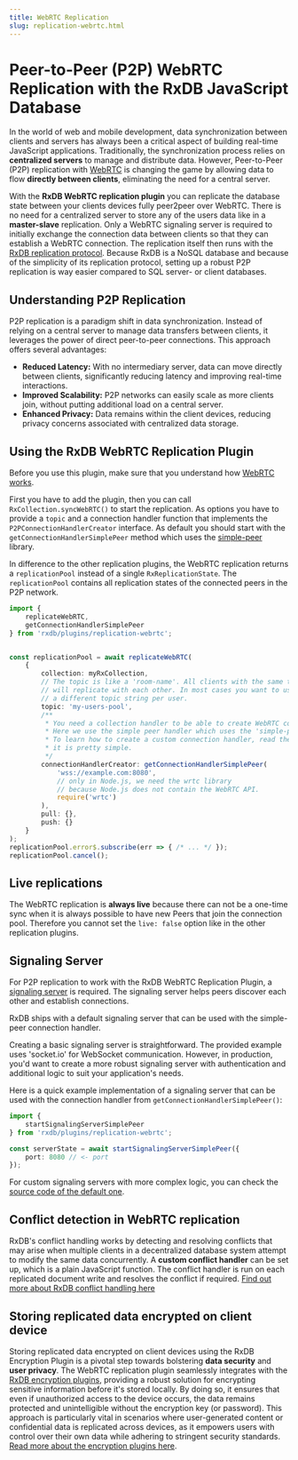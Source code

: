 ```yaml
---
title: WebRTC Replication
slug: replication-webrtc.html
---
```


# Peer-to-Peer (P2P) WebRTC Replication with the RxDB JavaScript Database


In the world of web and mobile development, data synchronization between clients and servers has always been a critical aspect of building real-time JavaScript applications.
Traditionally, the synchronization process relies on **centralized servers** to manage and distribute data. However, Peer-to-Peer (P2P) replication with [WebRTC](https://developer.mozilla.org/en-US/docs/Web/API/WebRTC_API) is changing the game by allowing data to flow **directly between clients**, eliminating the need for a central server.

With the **RxDB WebRTC replication plugin** you can replicate the database state between your clients devices fully peer2peer over WebRTC.
There is no need for a centralized server to store any of the users data like in a **master-slave** replication.
Only a WebRTC signaling server is required to initially exchange the connection data between clients so that they can establish a WebRTC connection.
The replication itself then runs with the [RxDB replication protocol](./replication.md). Because RxDB is a NoSQL database and because of the simplicity of its replication protocol, setting up a robust P2P replication is way easier compared to SQL server- or client databases.



## Understanding P2P Replication

P2P replication is a paradigm shift in data synchronization. Instead of relying on a central server to manage data transfers between clients, it leverages the power of direct peer-to-peer connections. This approach offers several advantages:

- **Reduced Latency:** With no intermediary server, data can move directly between clients, significantly reducing latency and improving real-time interactions.
- **Improved Scalability:** P2P networks can easily scale as more clients join, without putting additional load on a central server.
- **Enhanced Privacy:** Data remains within the client devices, reducing privacy concerns associated with centralized data storage.



## Using the RxDB WebRTC Replication Plugin

Before you use this plugin, make sure that you understand how [WebRTC works](https://developer.mozilla.org/en-US/docs/Web/API/WebRTC_API).

First you have to add the plugin, then you can call `RxCollection.syncWebRTC()` to start the replication.
As options you have to provide a `topic` and a connection handler function that implements the `P2PConnectionHandlerCreator` interface. As default you should start with the `getConnectionHandlerSimplePeer` method which uses the [simple-peer](https://github.com/feross/simple-peer) library.

In difference to the other replication plugins, the WebRTC replication returns a `replicationPool` instead of a single `RxReplicationState`. The `replicationPool` contains all replication states of the connected peers in the P2P network.

```ts
import {
    replicateWebRTC,
    getConnectionHandlerSimplePeer
} from 'rxdb/plugins/replication-webrtc';


const replicationPool = await replicateWebRTC(
    {
        collection: myRxCollection,
        // The topic is like a 'room-name'. All clients with the same topic
        // will replicate with each other. In most cases you want to use
        // a different topic string per user.
        topic: 'my-users-pool',
        /**
         * You need a collection handler to be able to create WebRTC connections.
         * Here we use the simple peer handler which uses the 'simple-peer' npm library.
         * To learn how to create a custom connection handler, read the source code,
         * it is pretty simple.
         */
        connectionHandlerCreator: getConnectionHandlerSimplePeer(
            'wss://example.com:8080',
            // only in Node.js, we need the wrtc library
            // because Node.js does not contain the WebRTC API.
            require('wrtc')
        ),
        pull: {},
        push: {}
    }
);
replicationPool.error$.subscribe(err => { /* ... */ });
replicationPool.cancel();

```


## Live replications

The WebRTC replication is **always live** because there can not be a one-time sync when it is always possible to have new Peers that join the connection pool. Therefore you cannot set the `live: false` option like in the other replication plugins.


## Signaling Server


For P2P replication to work with the RxDB WebRTC Replication Plugin, a [signaling server](https://developer.mozilla.org/en-US/docs/Web/API/WebRTC_API/Signaling_and_video_calling) is required. The signaling server helps peers discover each other and establish connections.

RxDB ships with a default signaling server that can be used with the simple-peer connection handler.

Creating a basic signaling server is straightforward. The provided example uses 'socket.io' for WebSocket communication. However, in production, you'd want to create a more robust signaling server with authentication and additional logic to suit your application's needs.

Here is a quick example implementation of a signaling server that can be used with the connection handler from `getConnectionHandlerSimplePeer()`:

```ts
import {
    startSignalingServerSimplePeer
} from 'rxdb/plugins/replication-webrtc';

const serverState = await startSignalingServerSimplePeer({
    port: 8080 // <- port
});
```

For custom signaling servers with more complex logic, you can check the [source code of the default one](https://github.com/pubkey/rxdb/blob/master/src/plugins/replication-webrtc/signaling-server.ts).

## Conflict detection in WebRTC replication

RxDB's conflict handling works by detecting and resolving conflicts that may arise when multiple clients in a decentralized database system attempt to modify the same data concurrently.
A **custom conflict handler** can be set up, which is a plain JavaScript function. The conflict handler is run on each replicated document write and resolves the conflict if required. [Find out more about RxDB conflict handling here](https://rxdb.info/transactions-conflicts-revisions.html)



## Storing replicated data encrypted on client device

Storing replicated data encrypted on client devices using the RxDB Encryption Plugin is a pivotal step towards bolstering **data security** and **user privacy**.
The WebRTC replication plugin seamlessly integrates with the [RxDB encryption plugins](./encryption.md), providing a robust solution for encrypting sensitive information before it's stored locally. By doing so, it ensures that even if unauthorized access to the device occurs, the data remains protected and unintelligible without the encryption key (or password). This approach is particularly vital in scenarios where user-generated content or confidential data is replicated across devices, as it empowers users with control over their own data while adhering to stringent security standards. [Read more about the encryption plugins here](./encryption.md).
